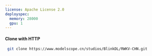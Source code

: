 ```yaml
---
license: Apache License 2.0
deployspec:
  memory: 28000
  gpu: 1
---
```

#### Clone with HTTP
```bash
 git clone https://www.modelscope.cn/studios/BlinkDL/RWKV-CHN.git
```